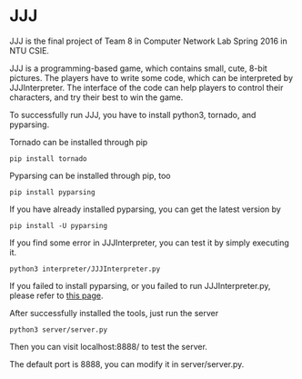 # JJJ

JJJ is the final project of Team 8 in Computer Network Lab Spring 2016 in NTU CSIE.

JJJ is a programming-based game, which contains small, cute, 8-bit pictures.
The players have to write some code, which can be interpreted by JJJInterpreter.
The interface of the code can help players to control their characters, and try their best to win the game.

To successfully run JJJ, you have to install python3, tornado, and pyparsing.

Tornado can be installed through pip
```
pip install tornado
```
Pyparsing can be installed through pip, too
```
pip install pyparsing
```
If you have already installed pyparsing, you can get the latest version by
```
pip install -U pyparsing
```

If you find some error in JJJInterpreter, you can test it by simply executing it.
```
python3 interpreter/JJJInterpreter.py
```

If you failed to install pyparsing, or you failed to run JJJInterpreter.py, please refer to [this page](http://pyparsing.wikispaces.com/Download+and+Installation).

After successfully installed the tools, just run the server
```
python3 server/server.py
```
Then you can visit localhost:8888/ to test the server.

The default port is 8888, you can modify it in server/server.py.
